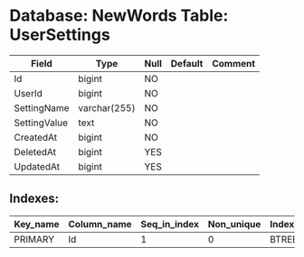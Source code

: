 # Database: NewWords Table: UserSettings

 Field        | Type         | Null | Default | Comment
--------------|--------------|------|---------|---------
 Id           | bigint       | NO   |         |
 UserId       | bigint       | NO   |         |
 SettingName  | varchar(255) | NO   |         |
 SettingValue | text         | NO   |         |
 CreatedAt    | bigint       | NO   |         |
 DeletedAt    | bigint       | YES  |         |
 UpdatedAt    | bigint       | YES  |         |

## Indexes: 

 Key_name | Column_name | Seq_in_index | Non_unique | Index_type | Visible
----------|-------------|--------------|------------|------------|---------
 PRIMARY  | Id          |            1 |          0 | BTREE      | YES
